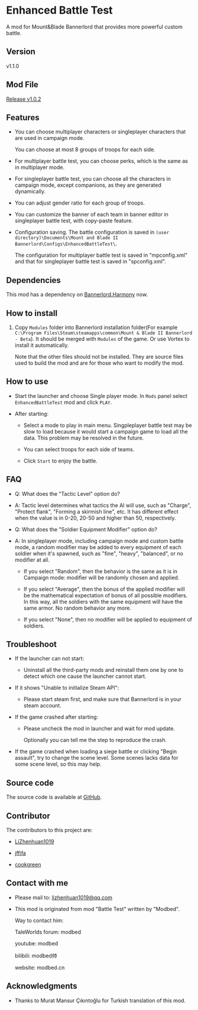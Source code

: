 # Enhanced Battle Test

A mod for Mount&Blade Bannerlord that provides more powerful custom battle.

## Version  
v1.1.0  

## Mod File
[Release v1.0.2](https://github.com/cookgreen/EnhancedBattleTest/releases/tag/ebt-v1.0.2)

## Features
- You can choose multiplayer characters or singleplayer characters that are used in campaign mode.

  You can choose at most 8 groups of troops for each side.

- For multiplayer battle test, you can choose perks, which is the same as in multiplayer mode.

- For singleplayer battle test, you can choose all the characters in campaign mode, except companions, as they are generated dynamically.

- You can adjust gender ratio for each group of troops.

- You can customize the banner of each team in banner editor in singleplayer battle test, with copy-paste feature.

- Configuration saving. The battle configuration is saved in `(user directory)\Documents\Mount and Blade II Bannerlord\Configs\EnhancedBattleTest\`.

  The configuration for multiplayer battle test is saved in "mpconfig.xml" and that for singleplayer battle test is saved in "spconfig.xml".

## Dependencies

This mod has a dependency on [Bannerlord.Harmony](https://www.nexusmods.com/mountandblade2bannerlord/mods/2006) now.

## How to install
1. Copy `Modules` folder into Bannerlord installation folder(For example `C:\Program Files\Steam\steamapps\common\Mount & Blade II Bannerlord - Beta`). It should be merged with `Modules` of the game. Or use Vortex to install it automatically.

   Note that the other files should not be installed. They are source files used to build the mod and are for those who want to modify the mod.

## How to use
- Start the launcher and choose Single player mode. In `Mods` panel select `EnhancedBattleTest` mod and click `PLAY`.

- After starting:
  - Select a mode to play in main menu. Singpleplayer battle test may be slow to load because it would start a campaign game to load all the data. This problem may be resolved in the future.

  - You can select troops for each side of teams.

  - Click `Start` to enjoy the battle.

## FAQ
- Q: What does the "Tactic Level" option do?

- A: Tactic level determines what tactics the AI will use, such as "Charge", "Protect flank", "Forming a skirmish line", etc. It has different effect when the value is in 0-20, 20-50 and higher than 50, respectively.

- Q: What does the "Soldier Equipment Modifier" option do?

- A: In singleplayer mode, including campaign mode and custom battle mode, a random modifier may be added to every equipment of each soldier when it's spawned, such as "fine", "heavy", "balanced", or no modifier at all.

  - If you select "Random", then the behavior is the same as it is in Campaign mode: modifier will be randomly chosen and applied.

  - If you select "Average", then the bonus of the applied modifier will be the mathematical expectation of bonus of all possible modifiers. In this way, all the soldiers with the same equipment will have the same armor. No random behavior any more. 

  - If you select "None", then no modifier will be applied to equipment of soldiers.

## Troubleshoot
- If the launcher can not start:

  - Uninstall all the third-party mods and reinstall them one by one to detect which one cause the launcher cannot start.

- If it shows "Unable to initialize Steam API":

  - Please start steam first, and make sure that Bannerlord is in your steam account.

- If the game crashed after starting:

  - Please uncheck the mod in launcher and wait for mod update.

    Optionally you can tell me the step to reproduce the crash.

- If the game crashed when loading a siege battle or clicking "Begin assault", try to change the scene level. Some scenes lacks data for some scene level, so this may help.

## Source code
The source code is available at [GitHub](https://github.com/lzh-mb-mod/EnhancedBattleTest).

## Contributor
The contributors to this project are:
* [LiZhenhuan1019](https://github.com/LiZhenhuan1019)

* [jffifa](https://github.com/jffifa)

* [cookgreen](https://github.com/cookgreen)

## Contact with me
* Please mail to: lizhenhuan1019@qq.com

* This mod is originated from mod "Battle Test" written by "Modbed".
  
  Way to contact him:
  
  TaleWorlds forum: modbed
  
  youtube: modbed
  
  bilibili: modbed帅
  
  website: modbed.cn

## Acknowledgments
* Thanks to Murat Mansur Çıkıntoğlu for Turkish translation of this mod.
